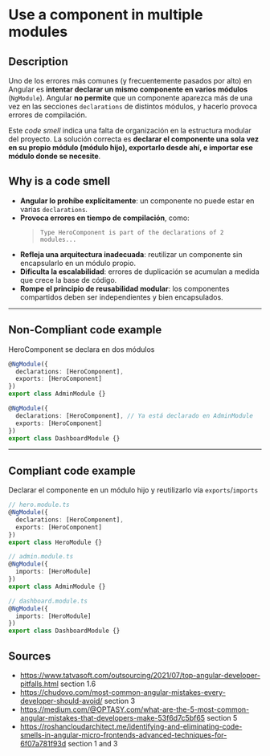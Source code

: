 # Use a component in multiple modules

## Description

Uno de los errores más comunes (y frecuentemente pasados por alto) en Angular es **intentar declarar un mismo componente en varios módulos** (`NgModule`). Angular **no permite** que un componente aparezca más de una vez en las secciones `declarations` de distintos módulos, y hacerlo provoca errores de compilación.

Este *code smell* indica una falta de organización en la estructura modular del proyecto. La solución correcta es **declarar el componente una sola vez en su propio módulo (módulo hijo), exportarlo desde ahí, e importar ese módulo donde se necesite**.


## Why is a code smell

* **Angular lo prohíbe explícitamente**: un componente no puede estar en varias `declarations`.
* **Provoca errores en tiempo de compilación**, como:
  > `Type HeroComponent is part of the declarations of 2 modules...`
* **Refleja una arquitectura inadecuada**: reutilizar un componente sin encapsularlo en un módulo propio.
* **Dificulta la escalabilidad**: errores de duplicación se acumulan a medida que crece la base de código.
* **Rompe el principio de reusabilidad modular**: los componentes compartidos deben ser independientes y bien encapsulados.

---

## Non-Compliant code example

HeroComponent se declara en dos módulos

```ts
@NgModule({
  declarations: [HeroComponent],
  exports: [HeroComponent]
})
export class AdminModule {}
```

```ts
@NgModule({
  declarations: [HeroComponent], // Ya está declarado en AdminModule
  exports: [HeroComponent]
})
export class DashboardModule {}
```

---

## Compliant code example

Declarar el componente en un módulo hijo y reutilizarlo vía `exports`/`imports`

```ts
// hero.module.ts
@NgModule({
  declarations: [HeroComponent],
  exports: [HeroComponent]
})
export class HeroModule {}
```

```ts
// admin.module.ts
@NgModule({
  imports: [HeroModule]
})
export class AdminModule {}
```

```ts
// dashboard.module.ts
@NgModule({
  imports: [HeroModule]
})
export class DashboardModule {}
```

[source]: https://www.tatvasoft.com/outsourcing/2021/07/top-angular-developer-pitfalls.html
## Sources
- https://www.tatvasoft.com/outsourcing/2021/07/top-angular-developer-pitfalls.html section 1.6
- https://chudovo.com/most-common-angular-mistakes-every-developer-should-avoid/ section 3
- https://medium.com/@OPTASY.com/what-are-the-5-most-common-angular-mistakes-that-developers-make-53f6d7c5bf65 section 5
- https://roshancloudarchitect.me/identifying-and-eliminating-code-smells-in-angular-micro-frontends-advanced-techniques-for-6f07a781f93d section 1 and 3